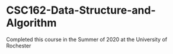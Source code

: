 # CSC162-Data-Structure-and-Algorithm

Completed this course in the Summer of 2020 at the University of Rochester

